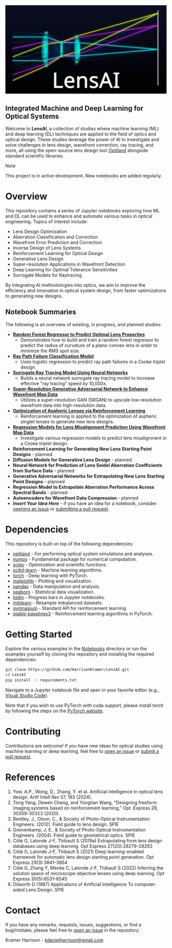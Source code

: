 <div align="center">
  <a href="https://github.com/HarrisonKramer/LensAI">
    <img src="images/lensai.svg" alt="Optiland">
  </a>
</div>

## Integrated Machine and Deep Learning for Optical Systems

Welcome to **LensAI**, a collection of studies where machine learning (ML) and deep learning (DL) techniques are applied to the field of optics and optical design. These studies leverage the power of AI to investigate and solve challenges in lens design, wavefront correction, ray tracing, and more, all using the open-source lens design tool [Optiland](https://github.com/HarrisonKramer/optiland) alongside standard scientific libraries.

> [!NOTE]
> This project is in active development. New notebooks are added regularly.

# Overview

This repository contains a series of Jupyter notebooks exploring how ML and DL can be used to enhance and automate various tasks in optical engineering. Topics of interest include:

- Lens Design Optimization
- Aberration Classification and Correction
- Wavefront Error Prediction and Correction
- Inverse Design of Lens Systems
- Reinforcement Learning for Optical Design
- Generative Lens Design
- Super-resolution Applications in Wavefront Detection
- Deep Learning for Optimal Tolerance Sensitivities
- Surrogate Models for Raytracing

By integrating AI methodologies into optics, we aim to improve the efficiency and innovation in optical system design, from faster optimizations to generating new designs.

## Notebook Summaries

The following is an overview of existing, in progress, and planned studies:

- [**Random Forest Regressor to Predict Optimal Lens Properties**](https://github.com/HarrisonKramer/LensAI/blob/main/notebooks/Example_1/Singlet_RF_Model_RMS_Spot_Size.ipynb)
  - Demonstrates how to build and train a random forest regressor to predict the radius of curvature of a plano-convex lens in order to minimize the RMS spot size.
- [**Ray Path Failure Classification Model**](https://github.com/HarrisonKramer/LensAI/blob/main/notebooks/Example_2/Ray_Path_Failure_Classification_Model.ipynb)
  - Uses logistic regression to predict ray path failures in a Cooke triplet design.
- [**Surrogate Ray Tracing Model Using Neural Networks**](https://github.com/HarrisonKramer/LensAI/blob/main/notebooks/Example_3/Double_Gauss_Surrogate_Model.ipynb)
  - Builds a neural network surrogate ray tracing model to increase effective "ray tracing" speed by 10,000x.
- [**Super-Resolution Generative Adversarial Network to Enhance Wavefront Map Data**](https://github.com/HarrisonKramer/LensAI/blob/main/notebooks/Example_5/SR_GAN_for_wavefront_data.ipynb)
  - Utilizes a super-resolution GAN (SRGAN) to upscale low-resolution wavefront data into high-resolution data.
- [**Optimization of Aspheric Lenses via Reinforcement Learning**](https://github.com/HarrisonKramer/LensAI/blob/main/notebooks/Example_4/RL_aspheric_singlet.ipynb)
  - Reinforcement learning is applied to the optimization of aspheric singlet lenses to generate new lens designs.
- [**Regression Models for Lens Misalignment Prediction Using Wavefront Map Data**](https://github.com/HarrisonKramer/LensAI/blob/main/notebooks/Example_6/Misalignment_Prediction_Cooke_Triplet.ipynb)
  - Investigate various regression models to predict lens misalignment in a Cooke triplet design.
- **Reinforcement Learning for Generating New Lens Starting Point Designs** - planned
- **Diffusion Models for Generative Lens Design** - planned
- **Neural Network for Prediction of Lens Seidel Aberration Coefficients from Surface Data** - planned
- **Generative Adversarial Networks for Extrapolating New Lens Starting Point Designs** - planned
- **Regression Model to Extrapolate Aberration Performance Across Spectral Bands** - planned
- **Autoencoders for Wavefront Data Compression** - planned
- **_Insert Your Idea Here_** - if you have an idea for a notebook, consider [opening an issue](https://github.com/HarrisonKramer/LensAI/issues) or [submitting a pull request](https://github.com/HarrisonKramer/LensAI/pulls).


# Dependencies

This repository is built on top of the following dependencies:

- [optiland](https://github.com/HarrisonKramer/optiland) - For performing optical system simulations and analyses.
- [numpy](https://numpy.org/) - Fundamental package for numerical computation.
- [scipy](https://scipy.org/) - Optimization and scientific functions.
- [scikit-learn](https://scikit-learn.org/stable/index.html) - Machine learning algorithms.
- [torch](https://pytorch.org/) - Deep learning with PyTorch.
- [matplotlib](https://matplotlib.org/) - Plotting and visualization.
- [pandas](https://pandas.pydata.org/) - Data manipulation and analysis.
- [seaborn](https://seaborn.pydata.org/) - Statistical data visualization.
- [tqdm](https://tqdm.github.io/) - Progress bars in Jupyter notebooks.
- [imblearn](https://imbalanced-learn.org/stable/) - Resample imbalanced datasets.
- [gymnasium](https://gymnasium.farama.org/) - Standard API for reinforcement learning
- [stable-baselines3](https://stable-baselines3.readthedocs.io/en/master/) - Reinforcement learning algorithms in PyTorch.

# Getting Started

Explore the various examples in the [Notebooks](https://github.com/HarrisonKramer/LensAI/tree/main/notebooks) directory or run the examples yourself by cloning the repository and installing the required dependencies:

```sh
git clone https://github.com/HarrisonKramer/LensAI.git
cd LensAI
pip install -r requirements.txt
```

Navigate to a Jupyter notebook file and open in your favorite editor (e.g., [Visual Studio Code](https://code.visualstudio.com/)).

Note that if you wish to use PyTorch with cuda support, please install torch by following the steps on the [PyTorch website](https://pytorch.org/get-started/locally/).

# Contributing

Contributions are welcome! If you have new ideas for optical studies using machine learning or deep learning, feel free to [open an issue](https://github.com/HarrisonKramer/LensAI/issues) or [submit a pull request](https://github.com/HarrisonKramer/LensAI/pulls).

# References
1. Yow, A.P., Wong, D., Zhang, Y. et al. Artificial intelligence in optical lens design. Artif Intell Rev 57, 193 (2024).
2. Tong Yang, Dewen Cheng, and Yongtian Wang, "Designing freeform imaging systems based on reinforcement learning," Opt. Express 28, 30309-30323 (2020).
3. Bentley, J., Olson, C., & Society of Photo-Optical Instrumentation Engineers. (2012). Field guide to lens design. SPIE
4. Greivenkamp, J. E., & Society of Photo-Optical Instrumentation Engineers. (2004). Field guide to geometrical optics. SPIE
5. Côté G, Lalonde J-F, Thibault S (2019a) Extrapolating from lens design databases using deep learning. Opt Express 27(20):28279–28292
6. Côté G, Lalonde J-F, Thibault S (2021) Deep learning-enabled framework for automatic lens design starting point generation. Opt Express 29(3):3841–3854
7. Côté G, Zhang Y, Menke C, Lalonde J-F, Thibault S (2022) Inferring the solution space of microscope objective lenses using deep learning. Opt Express 30(5):6531–6545
8. Dilworth D (1987) Applications of Artificial Intelligence To computer-aided Lens Design. SPIE

# Contact

If you have any remarks, requests, issues, suggestions, or find a bug/mistake, please feel free to [open an issue](https://github.com/HarrisonKramer/LensAI/issues) in the repository.

Kramer Harrison - kdanielharrison@gmail.com
